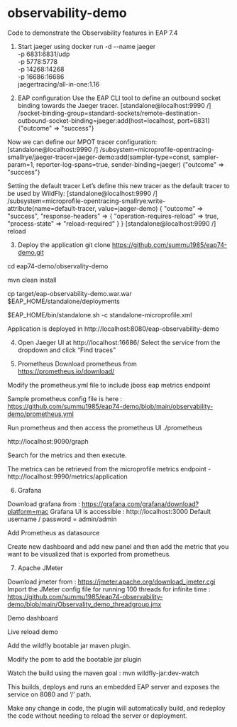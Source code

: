 # observability-demo
Code to demonstrate the Observability features in EAP 7.4

1. Start jaeger using 
docker run -d --name jaeger \
  -p 6831:6831/udp \
  -p 5778:5778 \
  -p 14268:14268 \
  -p 16686:16686 \
  jaegertracing/all-in-one:1.16

2. EAP configuration
Use the EAP CLI tool to define an outbound socket binding towards the Jaeger tracer.
[standalone@localhost:9990 /] /socket-binding-group=standard-sockets/remote-destination-outbound-socket-binding=jaeger:add(host=localhost, port=6831)
{"outcome" => "success"}
 

Now we can define our MPOT tracer configuration:
[standalone@localhost:9990 /] /subsystem=microprofile-opentracing-smallrye/jaeger-tracer=jaeger-demo:add(sampler-type=const, sampler-param=1, reporter-log-spans=true, sender-binding=jaeger)
{"outcome" => "success"}

Setting the default tracer
Let’s define this new tracer as the default tracer to be used by WildFly:
[standalone@localhost:9990 /] /subsystem=microprofile-opentracing-smallrye:write-attribute(name=default-tracer, value=jaeger-demo)
{
    "outcome" => "success",
    "response-headers" => {
        "operation-requires-reload" => true,
        "process-state" => "reload-required"
    }
}
[standalone@localhost:9990 /] reload


3. Deploy the application
git clone https://github.com/summu1985/eap74-demo.git

cd eap74-demo/observality-demo

mvn clean install

cp target/eap-observability-demo.war.war $EAP_HOME/standalone/deployments

$EAP_HOME/bin/standalone.sh -c standalone-microprofile.xml

Application is deployed in http://localhost:8080/eap-observability-demo

4. Open Jaeger UI at http://localhost:16686/
Select the service from the dropdown and click “Find traces”

5. Prometheus
Download prometheus from https://prometheus.io/download/

Modify the prometheus.yml file to include jboss eap metrics endpoint 

Sample prometheus config file is here : https://github.com/summu1985/eap74-demo/blob/main/observability-demo/prometheus.yml

Run prometheus and then access the prometheus UI
./prometheus

http://localhost:9090/graph

Search for the metrics and then execute.

The metrics can be retrieved from the microprofile metrics endpoint - http://localhost:9990/metrics/application

6. Grafana

Download grafana from : https://grafana.com/grafana/download?platform=mac
Grafana UI is accessible : http://localhost:3000
Default username / password = admin/admin

Add Prometheus as datasource

Create new dashboard and add new panel and then add the metric that you want to be visualized that is exported from prometheus.

7. Apache JMeter

Download jmeter from : https://jmeter.apache.org/download_jmeter.cgi
Import the JMeter config file for running 100 threads for infinite time : https://github.com/summu1985/eap74-observability-demo/blob/main/Observality_demo_threadgroup.jmx

Demo dashboard


Live reload demo

Add the wildfly bootable jar maven plugin.

Modify the pom to add the bootable jar plugin

Watch the build using the maven goal :  mvn wildfly-jar:dev-watch

This builds, deploys and runs an embedded EAP server and exposes the service on 8080 and ‘/’ path.

Make any change in code, the plugin will automatically build, and redeploy the code without needing to reload the server or deployment.


